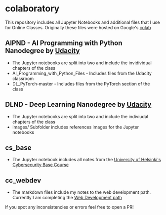 # colaboratory
This repository includes all Jupyter Notebooks and additional files that I use for Online Classes.
Originally these files were hosted on Google's [colab](https://colab.research.google.com)

## AIPND - AI Programming with Python Nanodegree by [Udacity](https://eu.udacity.com/course/ai-programming-python-nanodegree--nd089)
- The Jupyter notebooks are split into two and include the invidividual chapters of the class
- AI_Programming_with_Python_Files - Includes files from the Udacity classroom
- DL_PyTorch-master - Includes files from the PyTorch section of the class

## DLND - Deep Learning Nanodegree by [Udacity](https://eu.udacity.com/course/deep-learning-nanodegree--nd101)
- The Jupyter notebooks are split into two and include the indiviudal chapters of the class
- images/ Subfolder includes references images for the Jupyter notebooks

## cs_base
- The Jupyter notebook includes all notes from the [University of Helsinki's Cybersecurity Base Course](https://cybersecuritybase.mooc.fi/)

## cc_webdev
- The markdown files include my notes to the web development path. Currently I am completing the [Web Development path](https://www.codecademy.com/learn/paths/web-development)

If you spot any inconsistencies or errors feel free to open a PR!

